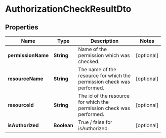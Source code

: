 

# AuthorizationCheckResultDto


## Properties

Name | Type | Description | Notes
------------ | ------------- | ------------- | -------------
**permissionName** | **String** | Name of the permission which was checked. |  [optional]
**resourceName** | **String** | The name of the resource for which the permission check was performed. |  [optional]
**resourceId** | **String** | The id of the resource for which the permission check was performed. |  [optional]
**isAuthorized** | **Boolean** | True / false for isAuthorized. |  [optional]



